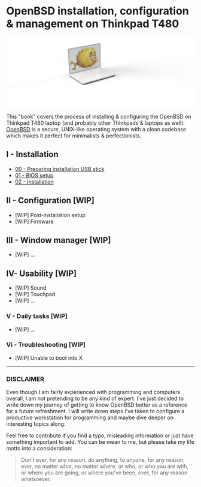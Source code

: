 # OpenBSD installation, configuration & management on Thinkpad T480

![](00-readme-bsd.png)

This "book" covers the process of installing & configuring the OpenBSD on Thinkpad T480 laptop (and probably other Thinkpads & laptops as well).
[OpenBSD](https://www.openbsd.org/) is a secure, UNIX-like operating system with a clean codebase which makes it perfect for minimalists & perfectionists.

## I - Installation

- [00 - Preparing installation USB stick](/00-usb-stick.md)
- [01 - BIOS setup](/01-bios-setup.md)
- [02 - Installation](/02-installation.md)

## II - Configuration [WIP]
 - [WIP] Post-installation setup
 - [WIP] Firmware
## III - Window manager [WIP]
 - [WIP] ...
## IV- Usability [WIP]
 - [WIP] Sound
 - [WIP] Touchpad
 - [WIP] ...
### V - Daily tasks [WIP]
 - [WIP] ...
### Vi - Troubleshooting [WIP]
 - [WIP] Unable to boot into X
 
---

### DISCLAIMER

Even though I am fairly experienced with programming and computers overall, I am not pretending to be any kind of expert.
I've just decided to write down my journey of getting to know OpenBSD better as a reference for a future refreshment.
I will write down steps I've taken to configure a productive workstation for programming and maybe dive deeper on interesting topics along.

Feel free to contribute if you find a typo, misleading information or just have something important to add.
You can be mean to me, but please take my life motto into a consideration:

>  Don't ever, for any reason, do anything, to anyone, for any reason, ever, no matter what, no matter where, or who, or who you are with, or where you are going, or where you've been, ever, for any reason whatsoever.
